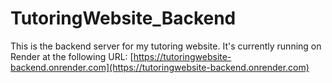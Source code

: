 # TutoringWebsite_Backend

This is the backend server for my tutoring website. It's currently running on Render at the following URL: [https://tutoringwebsite-backend.onrender.com](https://tutoringwebsite-backend.onrender.com)
